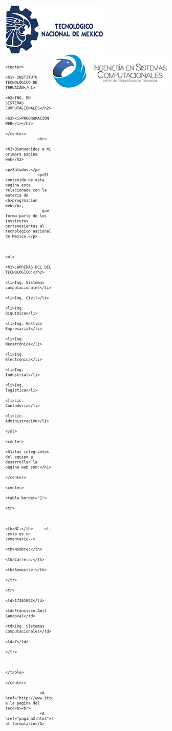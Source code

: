 <!DOCTYPE html>
<html lang="en">
<head>
          <meta charset="UTF-8">
          <meta http-equiv="X-UA-Compatible" content="IE=edge">
          <meta name="viewport" content="width=device-width, initial-scale=1.0">
          <title>Inicio</title>
</head>
<body>
          <img src="tecnm.png">
          <img src="logo.png" style="float: right;"> 
      
    
                  <center>
                       <h1> INSTITUTO TECNOLÓGICO DE TEHUACÁN</h1>
                       <h2>ING. EN  SISTEMAS COMPUTACIONALES</h2>
                       <h3><i>PROGRAMACIÓN WEB</i></h3>
                  </center>
                  <hr>
                   <h2>Bienvenidos a mi primera pagina web</h2>
                  <p>Saludos.</p> 
                  <p>El contenido de esta pagina esta relacionada con la materia de <b>progrmacion web</b>, 
                    que forma parte de los institutos pertenesientes al tecnologico nacional de México.</p>
                       
                        
                        <ol>
                            <h2>CARRERAS DEL DEL TECNOLÓGICO:</h2>
                            <li>Ing. Sistemas computacionales</li> 
                            <li>Ing. Civil</li> 
                            <li>Ing. Biquímica</li>
                            <li>Ing. Gestión Empresarial</li>
                            <li>Ing. Mecatrónica</li>
                            <li>Ing. Electrónica</li>
                            <li>Ing. Industrial</li>
                            <li>Ing. logística</li>
                            <li>Lic. Contaduria</li>
                            <li>Lic. Administración</li>
                        </ol>  
                        <center>       
                               <h1>los integrantes del equipo a desarrollar la pagina web son:</h1>
                        </center> 
                    <center>
                        <table border="1">
                          <tr>
                            
    
                            <th>NC:</th>     <!--esto es un comentario-->
                            <th>Nombre:</th>
                            <th>Carrera:</th>
                            <th>Semestre:</th>
                          </tr>
                          <tr>
                            <td>17361092</td>
                            <td>Francisco Amil Sandoval</td>
                            <td>Ing. Sistemas Computacionales</td>
                            <td>7</td>
                          </tr>
                         
    
                        </table>
                   </center>
    
                   <A href="http://www.ittehuacan.edu.mx">Ir a la pagina del tec</A><br>
                   <A href="pagina2.html">Ir al formulario</A>
          
</body>
</html>
